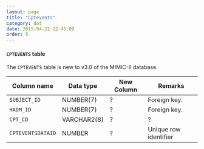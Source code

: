 ```yaml
---
layout: page
title: "Cptevents"
category: dat
date: 2015-04-22 22:45:09
order: 5
---
```


#### ```CPTEVENTS``` table

The ```CPTEVENTS``` table is new to v3.0 of the MIMIC-II database.

Column name | Data type | New Column | Remarks
--- | --- | --- | ---
```SUBJECT_ID``` | NUMBER(7)  | ?  | Foreign key.
```HADM_ID``` | NUMBER(7) | ?  | Foreign key.
```CPT_CD``` | VARCHAR2(8)  | ?  | ?
```CPTEVENTSDATAID``` | NUMBER  | ?  | Unique row identifier